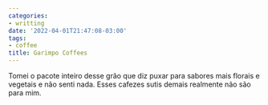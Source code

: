 ```yaml
---
categories:
- writting
date: '2022-04-01T21:47:08-03:00'
tags:
- coffee
title: Garimpo Coffees
---
```


Tomei o pacote inteiro desse grão que diz puxar para sabores mais florais e vegetais e não senti nada. Esses cafezes sutis demais realmente não são para mim.

